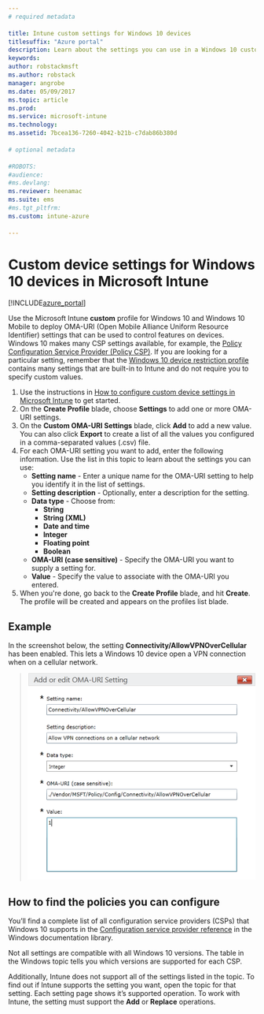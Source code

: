 ```yaml
---
# required metadata

title: Intune custom settings for Windows 10 devices
titlesuffix: "Azure portal"
description: Learn about the settings you can use in a Windows 10 custom profile."
keywords:
author: robstackmsft
ms.author: robstack
manager: angrobe
ms.date: 05/09/2017
ms.topic: article
ms.prod:
ms.service: microsoft-intune
ms.technology:
ms.assetid: 7bcea136-7260-4042-b21b-c7dab86b380d

# optional metadata

#ROBOTS:
#audience:
#ms.devlang:
ms.reviewer: heenamac
ms.suite: ems
#ms.tgt_pltfrm:
ms.custom: intune-azure

---
```


# Custom device settings for Windows 10 devices in Microsoft Intune

[!INCLUDE[azure_portal](./includes/azure_portal.md)]

 Use the Microsoft Intune **custom** profile for Windows 10 and Windows 10 Mobile to deploy OMA-URI (Open Mobile Alliance Uniform Resource Identifier) settings that can be used to control features on devices. Windows 10 makes many CSP settings available, for example, the [Policy Configuration Service Provider (Policy CSP)](https://technet.microsoft.com/itpro/windows/manage/how-it-pros-can-use-configuration-service-providers).
If you are looking for a particular setting, remember that the [Windows 10 device restriction profile](device-restrictions-windows-10.md) contains many settings that are built-in to Intune and do not require you to specify custom values.

1. Use the instructions in [How to configure custom device settings in Microsoft Intune](custom-settings-configure.md) to get started.
2. On the **Create Profile** blade, choose **Settings** to add one or more OMA-URI settings.
3. On the **Custom OMA-URI Settings** blade, click **Add** to add a new value. You can also click **Export** to create a list of all the values you configured in a comma-separated values (.csv) file.
4. For each OMA-URI setting you want to add, enter the following information. Use the list in this topic to learn about the settings you can use:
	- **Setting name** - Enter a unique name for the OMA-URI setting to help you identify it in the list of settings.
	- **Setting description** - Optionally, enter a description for the setting.
	- **Data type** - Choose from:
		- **String**
		- **String (XML)**
		- **Date and time**
		- **Integer**
		- **Floating point**
		- **Boolean**
	- **OMA-URI (case sensitive)** - Specify the OMA-URI you want to supply a setting for.
	- **Value** - Specify the value to associate with the OMA-URI you entered.
5. When you're done, go back to the **Create Profile** blade, and hit **Create**.
The profile will be created and appears on the profiles list blade.

## Example
In the screenshot below, the setting **Connectivity/AllowVPNOverCellular** has been enabled. This lets a Windows 10 device open a VPN connection when on a cellular network.

> ![Example of a custom policy containing VPN settings](./media/custom-policy-example.png)


## How to find the policies you can configure

You’ll find a complete list of all configuration service providers (CSPs) that Windows 10 supports in the [Configuration service provider reference](https://msdn.microsoft.com/windows/hardware/commercialize/customize/mdm/configuration-service-provider-reference) in the Windows documentation library.

Not all settings are compatible with all Windows 10 versions. The table in the Windows topic tells you which versions are supported for each CSP.

Additionally, Intune does not support all of the settings listed in the topic. To find out if Intune supports the setting you want, open the topic for that setting. Each setting page shows it’s supported operation. To work with Intune, the setting must support the **Add** or **Replace** operations.


